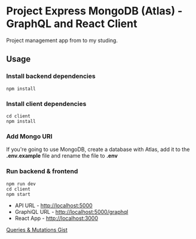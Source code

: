 # Project Express MongoDB (Atlas) - GraphQL and React Client

Project management app from to my studing.

## Usage

### Install backend dependencies

```
npm install
```

### Install client dependencies

```
cd client
npm install
```

### Add Mongo URI

If you're going to use MongoDB, create a database with Atlas, add it to the **.env.example** file and rename the file to **.env**

### Run backend & frontend

```
npm run dev
cd client
npm start
```

- API URL - <http://localhost:5000>
- GraphiQL URL - <http://localhost:5000/graphql>
- React App - <http://localhost:3000>

[Queries & Mutations Gist](https://gist.github.com/rcintra/c527bc9a4659ab8de8e8066f3498723)
